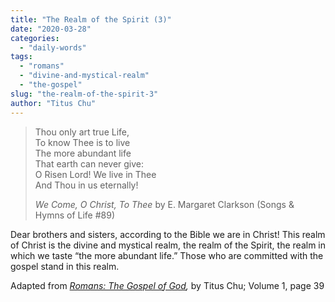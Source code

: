```yaml
---
title: "The Realm of the Spirit (3)"
date: "2020-03-28"
categories: 
  - "daily-words"
tags: 
  - "romans"
  - "divine-and-mystical-realm"
  - "the-gospel"
slug: "the-realm-of-the-spirit-3"
author: "Titus Chu"
---
```


> Thou only art true Life,  
> To know Thee is to live  
> The more abundant life  
> That earth can never give:  
> O Risen Lord! We live in Thee  
> And Thou in us eternally!
> 
> _We Come, O Christ, To Thee_ by E. Margaret Clarkson (Songs & Hymns of Life #89)

Dear brothers and sisters, according to the Bible we are in Christ! This realm of Christ is the divine and mystical realm, the realm of the Spirit, the realm in which we taste “the more abundant life.” Those who are committed with the gospel stand in this realm.

Adapted from _[Romans: The Gospel of God](https://www.asweetsavor.org/book-romans),_ by Titus Chu; Volume 1, page 39

